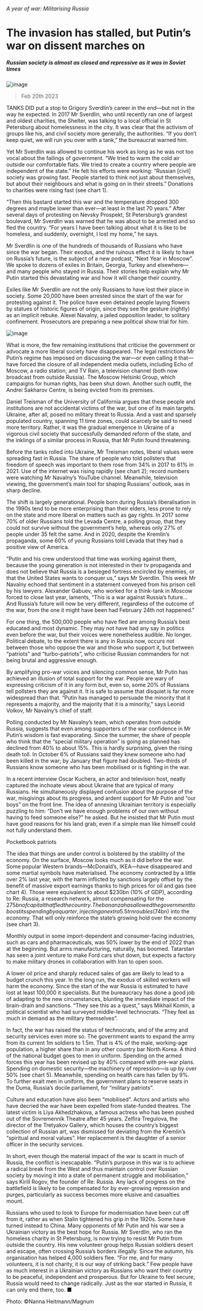 ###### A year of war: Militarising Russia
# The invasion has stalled, but Putin’s war on dissent marches on 
##### Russian society is almost as closed and repressive as it was in Soviet times 
![image](images/20230225_FBD003.jpg) 
> Feb 20th 2023 

TANKS DID put a stop to Grigory Sverdlin’s career in the end—but not in the way he expected. In 2017 Mr Sverdlin, who until recently ran one of  largest and oldest charities, the Shelter, was talking to a local official in St Petersburg about homelessness in the city. It was clear that the activism of groups like his, and civil society more generally,  the authorities. “If you don’t keep quiet, we will run you over with a tank,” the bureaucrat warned him. 
Yet Mr Sverdlin was allowed to continue his work as long as he was not too vocal about the failings of  government. “We tried to warm the cold air outside our comfortable flats. We tried to create a country where people are independent of the state.” He felt his efforts were working: “Russian [civil] society was growing fast. People started to think not just about themselves, but about their neighbours and what is going on in their streets.” Donations to charities were rising fast (see chart 1).
“Then this bastard started this war and the temperature dropped 300 degrees and maybe lower than ever—at least in the last 70 years.” After several days of protesting on Nevsky Prospekt, St Petersburg’s grandest boulevard, Mr Sverdlin was warned that he was about to be arrested and so fled the country. “For years I have been talking about what it is like to be homeless, and suddenly, overnight, I lost my home,” he says.
Mr Sverdlin is one of the hundreds of thousands of Russians who have  since the war began. Their exodus, and the ruinous effect it is likely to have on Russia’s future, is the subject of a new podcast, “Next Year in Moscow”. We spoke to dozens of exiles in Britain, Georgia, Turkey and elsewhere—and many people who stayed in Russia. Their stories help explain why Mr Putin started this devastating war and how it will change their country.

Exiles like Mr Sverdlin are not the only Russians to have lost their place in society. Some 20,000 have been arrested since the start of the war for protesting against it. The police have even detained people laying flowers by statues of historic figures of  origin, since they see the gesture (rightly) as an implicit rebuke. Alexei Navalny, a jailed opposition leader,  to solitary confinement. Prosecutors are preparing a new political show trial for him. 
![image](images/20230225_FBC070.png) 

What is more, the few remaining institutions that criticise the government or advocate a more liberal society have disappeared. The legal restrictions Mr Putin’s regime has imposed on discussing the war—or even calling it that—have forced the closure of all independent media outlets, including Echo of Moscow, a radio station, and TV Rain, a television channel (both now broadcast from outside Russia). The Moscow Helsinki Group, which campaigns for human rights, has been shut down. Another such outfit, the Andrei Sakharov Centre, is being evicted from its premises. 
Daniel Treisman of the University of California argues that these people and institutions are not accidental victims of the war, but one of its main targets. Ukraine, after all, posed no military threat to Russia. And a vast and sparsely populated country, spanning 11 time zones, could scarcely be said to need more territory. Rather, it was the gradual emergence in Ukraine of a vigorous civil society that successfully demanded reform of the state, and the inklings of a similar process in Russia, that Mr Putin found threatening. 
Before the tanks rolled into Ukraine, Mr Treisman notes, liberal values were spreading fast in Russia. The share of people who told pollsters that freedom of speech was important to them rose from 34% in 2017 to 61% in 2021. Use of the internet was rising rapidly (see chart 2); record numbers were watching Mr Navalny’s YouTube channel. Meanwhile, television viewing, the government’s main tool for shaping Russians’ outlook, was in sharp decline. 
The shift is largely generational. People born during Russia’s liberalisation in the 1990s tend to be more enterprising than their elders, less prone to rely on the state and more liberal on matters such as gay rights. In 2017 some 70% of older Russians told the Levada Centre, a polling group, that they could not survive without the government’s help, whereas only 27% of people under 35 felt the same. And in 2020, despite the Kremlin’s propaganda, some 60% of young Russians told Levada that they had a positive view of America. 
“Putin and his crew understood that time was working against them, because the young generation is not interested in their tv propaganda and does not believe that Russia is a besieged fortress encircled by enemies, or that the United States wants to conquer us,” says Mr Sverdlin. This week Mr Navalny echoed that sentiment in a statement conveyed from his prison cell by his lawyers. Alexander Gabuev, who worked for a think-tank in Moscow forced to close last year, laments, “This is a war against Russia’s future…And Russia’s future will now be very different, regardless of the outcome of the war, from the one it might have been had February 24th not happened.” 
For one thing, the 500,000 people who have fled are among Russia’s best educated and most dynamic. They may not have had any say in politics even before the war, but their voices were nonetheless audible. No longer. Political debate, to the extent there is any in Russia now, occurs not between those who oppose the war and those who support it, but between “patriots” and “turbo-patriots”, who criticise Russian commanders for not being brutal and aggressive enough. 
By amplifying pro-war voices and silencing common sense, Mr Putin has achieved an illusion of total support for the war. People are wary of expressing criticism of it in any form but, even so, some 20% of Russians tell pollsters they are against it. It is safe to assume that disquiet is far more widespread than that. “Putin has managed to persuade the minority that it represents a majority, and the majority that it is a minority,” says Leonid Volkov, Mr Navalny’s chief of staff.
Polling conducted by Mr Navalny’s team, which operates from outside Russia, suggests that even among supporters of the war confidence in Mr Putin’s wisdom is fast evaporating. Since the summer, the share of people who think that the “special military operation” is going as planned has declined from 40% to about 15%. This is hardly surprising, given the rising death toll. In October 6% of Russians said they knew someone who had been killed in the war; by January that figure had doubled. Two-thirds of Russians know someone who has been mobilised or is fighting in the war. 
In a recent interview Oscar Kuchera, an actor and television host, neatly captured the inchoate views about Ukraine that are typical of many Russians. He simultaneously displayed confusion about the purpose of the war, misgivings about its progress, and ardent support for Mr Putin and “our boys” on the front line. The idea of annexing Ukrainian territory is especially puzzling to him: “Don’t we have enough problems of our own without having to feed someone else?” he asked. But he insisted that Mr Putin must have good reasons for his land grab, even if a simple man like himself could not fully understand them. 
Pocketbook patriots
The idea that things are under control is bolstered by the stability of the economy. On the surface, Moscow looks much as it did before the war. Some popular Western brands—McDonald’s, IKEA—have disappeared and some martial symbols have materialised. The economy contracted by a little over 2% last year, with the harm inflicted by sanctions largely offset by the benefit of massive export earnings thanks to high prices for oil and gas (see chart 4). Those were equivalent to about $230bn (10% of GDP), according to Re: Russia, a research network, almost compensating for the $275bn of capital that fled the country. The bonanza has allowed the government to boost its spending by a quarter, injecting an extra 5.5trn roubles ($74bn) into the economy. That will only reinforce the state’s growing hold over the economy (see chart 3).
Monthly output in some import-dependent and consumer-facing industries, such as cars and pharmaceuticals, was 50% lower by the end of 2022 than at the beginning. But arms manufacturing, naturally, has boomed. Tatarstan has seen a joint venture to make Ford cars shut down, but expects a factory to make military drones in collaboration with Iran to open soon.

A lower oil price and sharply reduced sales of gas are likely to lead to a budget crunch this year. In the long run, the exodus of skilled workers will harm the economy. Since the start of the war Russia is estimated to have lost at least 100,000 it specialists. But the bureaucracy has done a good job of adapting to the new circumstances, blunting the immediate impact of the brain-drain and sanctions. “They see this as a quest,” says Mikhail Komin, a political scientist who had surveyed middle-level technocrats. “They feel as much in demand as the military themselves”. 
In fact, the war has raised the status of technocrats, and of the army and security services even more so. The government wants to expand the army from its current 1m soldiers to 1.5m. That is 4% of the male, working-age population, a higher share than in any other country bar North Korea. A third of the national budget goes to men in uniform. Spending on the armed forces this year has been revised up by 40% compared with pre-war plans. Spending on domestic security—the machinery of repression—is up by over 50% (see chart 5). Meanwhile, spending on health care has fallen by 9%. To further exalt men in uniform, the government plans to reserve seats in the Duma, Russia’s docile parliament, for “military patriots”. 
Culture and education have also been “mobilised”. Actors and artists who have decried the war have been expelled from state-funded theatres. The latest victim is Liya Akhedzhakova, a famous actress who has been pushed out of the Sovremennik Theatre after 45 years. Zelfira Tregulova, the director of the Tretyakov Gallery, which houses the country’s biggest collection of Russian art, was dismissed for deviating from the Kremlin’s “spiritual and moral values”. Her replacement is the daughter of a senior officer in the security services.
In short, even though the material impact of the war is scant in much of Russia, the conflict is inescapable. “Putin’s purpose in this war is to achieve a radical break from the West and thus maintain control over Russian society by moving it into a state of permanent struggle and mobilisation,” says Kirill Rogov, the founder of Re: Russia. Any lack of progress on the battlefield is likely to be compensated for by ever-growing repression and purges, particularly as success becomes more elusive and casualties mount. 
Russians who used to look to Europe for modernisation have been cut off from it, rather as when Stalin tightened his grip in the 1920s. Some have turned instead to China. Many opponents of Mr Putin and his war see a Ukrainian victory as the best hope for Russia. Mr Sverdlin, who ran the homeless charity in St Petersburg, is now trying to resist Mr Putin from outside the country. His new volunteer group helps Russian soldiers desert and escape, often crossing Russia’s borders illegally. Since the autumn, his organisation has helped 4,000 soldiers flee. “For me, and for many volunteers, it is not charity, it is our way of striking back.” Few people have as much interest in a Ukrainian victory as Russians who want their country to be peaceful, independent and prosperous. But for Ukraine to feel secure, Russia would need to change radically. Just as the war started in Russia, it can only end there, too. ■
Photo: ©Nanna Heitmann/Magnum

